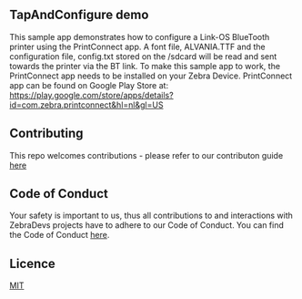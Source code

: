 ## TapAndConfigure demo
This sample app demonstrates how to configure a Link-OS BlueTooth printer using the PrintConnect app. A font file, ALVANIA.TTF and the configuration file, config.txt stored on the /sdcard will be read and sent towards the printer via the BT link.
To make this sample app to work, the PrintConnect app needs to be installed on your Zebra Device.
PrintConnect app can be found on Google Play Store at: https://play.google.com/store/apps/details?id=com.zebra.printconnect&hl=nl&gl=US

## Contributing
This repo welcomes contributions - please refer to our contributon guide [here](CONTRIBUTING.MD)

## Code of Conduct
Your safety is important to us, thus all contributions to and interactions with ZebraDevs projects have to adhere to our Code of Conduct.
You can find the Code of Conduct [here](Code_of_Conduct.md).

## Licence
[MIT](LICENSE.txt)
